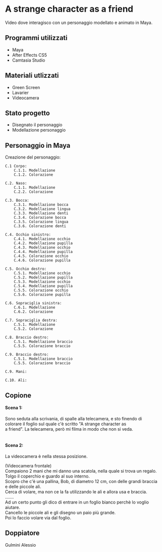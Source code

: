 # A strange character as a friend
Video dove interagisco con un personaggio modellato e animato in Maya.


## Programmi utilizzati
* Maya
* After Effects CS5
* Camtasia Studio

## Materiali utlizzati 
* Green Screen
* Lavarier
* Videocamera

## Stato progetto
* Disegnato il personaggio
* Modellazione personaggio

## Personaggio in Maya
Creazione del personaggio:<br>
    
    C.1 Corpo:
        C.1.1. Modellazione
        C.1.2. Colorazione
        
    C.2. Naso:
        C.1.1. Modellazione
        C.2.2. Colorazione 
        
    C.3. Bocca:
        C.3.1. Modellazione bocca
        C.3.2. Modellazione lingua
        C.3.3. Modellazione denti
        C.3.4. Colorazione bocca
        C.3.5. Colorazione lingua
        C.3.6. Colorazione denti
        
    C.4. Occhio sinistro:
        C.4.1. Modellazione occhio
        C.4.2. Modellazione pupilla
        C.4.3. Modellazione occhio
        C.4.4. Modellazione pupilla
        C.4.5. Colorazione occhio
        C.4.6. Colorazione pupilla
        
    C.5. Occhio destro:
        C.5.1. Modellazione occhio
        C.5.2. Modellazione pupilla
        C.5.3. Modellazione occhio
        C.5.4. Modellazione pupilla
        C.5.5. Colorazione occhio
        C.5.6. Colorazione pupilla
        
    C.6. Sopraciglia sinistra:
        C.6.1. Modellazione
        C.6.2. Colorazione
    
    C.7. Sopraciglia destra:
        C.5.1. Modellazione
        C.5.2. Colorazione
        
    C.8. Braccio destro:
        C.5.1. Modellazione braccio
        C.5.5. Colorazione braccio
        
    C.9. Braccio destro:
        C.5.1. Modellazione braccio
        C.5.5. Colorazione braccio
    
    C.9. Mani:
    
    C.10. Ali:


## Copione
#### Scena 1:<br>
Sono seduta alla scrivania, di spalle alla telecamera, e sto finendo di colorare il foglio sul quale c'è scritto "A strange character as<br> a friend".
La telecamera, però mi filma in modo che non si veda.<br><br>

#### Scena 2:<br>
La videocamera è nella stessa posizione.






(Videocamera frontale)<br>
Compaiono 2 mani che mi danno una scatola, nella quale si trova un regalo.<br>
Tolgo il coperchio e guardo al suo interno.<br>
Scopro che c'è una pallina, Bob, di diametro 12 cm, con delle grandi braccia e delle piccole ali.<br>
Cerca di volare, ma non ce la fa utilizzando le ali e allora usa e braccia.<br>
.......<br>
Ad un certo punto gli dico di entrare in un foglio bianco perchè lo voglio aiutare. <br>
Cancello le piccole ali e gli disegno un paio più grande.<br>
Poi lo faccio volare via dal foglio.<br>

## Doppiatore
Gulmini Alessio

